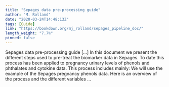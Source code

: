 ```yaml
---
title: "Sepages data pre-processing guide"
author: "M. Rolland"
date: "2020-03-24T14:48:13Z"
tags: [Guide]
link: "https://bookdown.org/mj_rolland/sepages_pipeline_doc/"
length_weight: "7.7%"
pinned: false
---
```


Sepages data pre-processing guide [...] In this document we present the different steps used to pre-treat the biomarker data in Sepages. To date this process has been applied to pregnancy urinary levels of phenols and phthalates and cytokine data. This process includes mainly: We will use the example of the Sepages pregnancy phenols data. Here is an overview of the process and the different variables ...
